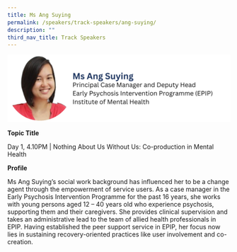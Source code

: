 ```yaml
---
title: Ms Ang Suying
permalink: /speakers/track-speakers/ang-suying/
description: ""
third_nav_title: Track Speakers
---
```

<div style="display: flex; flex-wrap: wrap;">
  <div style="flex-basis: 100%; max-width: 100%;">
    <img alt="track speakers 1" src="/images/SpeakersPhoto/angsuying.png">
  </div>
	</div>
	
<b>Topic Title</b>

<p id="left">Day 1, 4.10PM | Nothing About Us Without Us: Co-production in Mental Health </p>

<b>Profile</b>	

Ms Ang Suying’s social work background has influenced her to be a change agent through the empowerment of service users. As a case manager in the Early Psychosis Intervention Programme for the past 16 years, she works with young persons aged 12 – 40 years old who experience psychosis, supporting them and their caregivers. She provides clinical supervision and takes an administrative lead to the team of allied health professionals in EPIP. Having established the peer support service in EPIP, her focus now lies in sustaining recovery-oriented practices like user involvement and co-creation.
